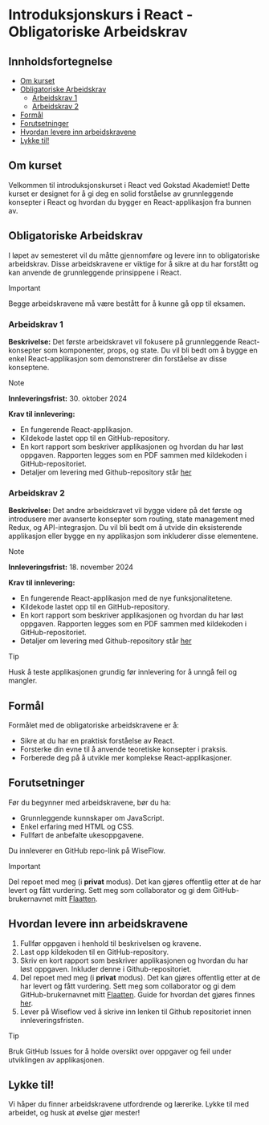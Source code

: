 # Introduksjonskurs i React - Obligatoriske Arbeidskrav

## Innholdsfortegnelse
- [Om kurset](#om-kurset)
- [Obligatoriske Arbeidskrav](#obligatoriske-arbeidskrav)
  - [Arbeidskrav 1](#arbeidskrav-1)
  - [Arbeidskrav 2](#arbeidskrav-2)
- [Formål](#formål)
- [Forutsetninger](#forutsetninger)
- [Hvordan levere inn arbeidskravene](#hvordan-levere-inn-arbeidskravene)
- [Lykke til!](#lykke-til)

## Om kurset
Velkommen til introduksjonskurset i React ved Gokstad Akademiet! Dette kurset er designet for å gi deg en solid forståelse av grunnleggende konsepter i React og hvordan du bygger en React-applikasjon fra bunnen av.

## Obligatoriske Arbeidskrav
I løpet av semesteret vil du måtte gjennomføre og levere inn to obligatoriske arbeidskrav. Disse arbeidskravene er viktige for å sikre at du har forstått og kan anvende de grunnleggende prinsippene i React.

> [!IMPORTANT]
> Begge arbeidskravene må være bestått for å kunne gå opp til eksamen.

### Arbeidskrav 1
**Beskrivelse:** Det første arbeidskravet vil fokusere på grunnleggende React-konsepter som komponenter, props, og state. Du vil bli bedt om å bygge en enkel React-applikasjon som demonstrerer din forståelse av disse konseptene.

> [!NOTE]
> **Innleveringsfrist:** 30. oktober 2024

**Krav til innlevering:**
- En fungerende React-applikasjon.
- Kildekode lastet opp til en GitHub-repository.
- En kort rapport som beskriver applikasjonen og hvordan du har løst oppgaven. Rapporten legges som en PDF sammen med kildekoden i GitHub-repositoriet.
- Detaljer om levering med Github-repository står [her](#hvordan-levere-inn-arbeidskravene)

### Arbeidskrav 2
**Beskrivelse:** Det andre arbeidskravet vil bygge videre på det første og introdusere mer avanserte konsepter som routing, state management med Redux, og API-integrasjon. Du vil bli bedt om å utvide din eksisterende applikasjon eller bygge en ny applikasjon som inkluderer disse elementene.

> [!NOTE]
> **Innleveringsfrist:** 18. november 2024

**Krav til innlevering:**
- En fungerende React-applikasjon med de nye funksjonalitetene.
- Kildekode lastet opp til en GitHub-repository.
- En kort rapport som beskriver applikasjonen og hvordan du har løst oppgaven. Rapporten legges som en PDF sammen med kildekoden i GitHub-repositoriet.
- Detaljer om levering med Github-repository står [her](#hvordan-levere-inn-arbeidskravene)

> [!TIP]
> Husk å teste applikasjonen grundig før innlevering for å unngå feil og mangler.

## Formål
Formålet med de obligatoriske arbeidskravene er å:
- Sikre at du har en praktisk forståelse av React.
- Forsterke din evne til å anvende teoretiske konsepter i praksis.
- Forberede deg på å utvikle mer komplekse React-applikasjoner.

## Forutsetninger
Før du begynner med arbeidskravene, bør du ha:
- Grunnleggende kunnskaper om JavaScript.
- Enkel erfaring med HTML og CSS.
- Fullført de anbefalte ukesoppgavene.



Du innleverer en GitHub repo-link på WiseFlow.

> [!IMPORTANT]
> Del repoet med meg (i **privat** modus). Det kan gjøres offentlig etter at de har levert og fått vurdering. Sett meg som collaborator og gi dem GitHub-brukernavnet mitt [Flaatten](https://github.com/Flaatten).

## Hvordan levere inn arbeidskravene
1. Fullfør oppgaven i henhold til beskrivelsen og kravene.
2. Last opp kildekoden til en GitHub-repository.
3. Skriv en kort rapport som beskriver applikasjonen og hvordan du har løst oppgaven. Inkluder denne i Github-repositoriet.
4. Del repoet med meg (i **privat** modus). Det kan gjøres offentlig etter at de har levert og fått vurdering. Sett meg som collaborator og gi dem GitHub-brukernavnet mitt [Flaatten](https://github.com/Flaatten). Guide for hvordan det gjøres finnes [her](https://docs.github.com/en/enterprise-server@3.10/account-and-profile/setting-up-and-managing-your-personal-account-on-github/managing-access-to-your-personal-repositories/inviting-collaborators-to-a-personal-repository).
5. Lever på Wiseflow ved å skrive inn lenken til Github repositoriet innen innleveringsfristen.

> [!TIP]
> Bruk GitHub Issues for å holde oversikt over oppgaver og feil under utviklingen av applikasjonen.

## Lykke til!
Vi håper du finner arbeidskravene utfordrende og lærerike. Lykke til med arbeidet, og husk at øvelse gjør mester!